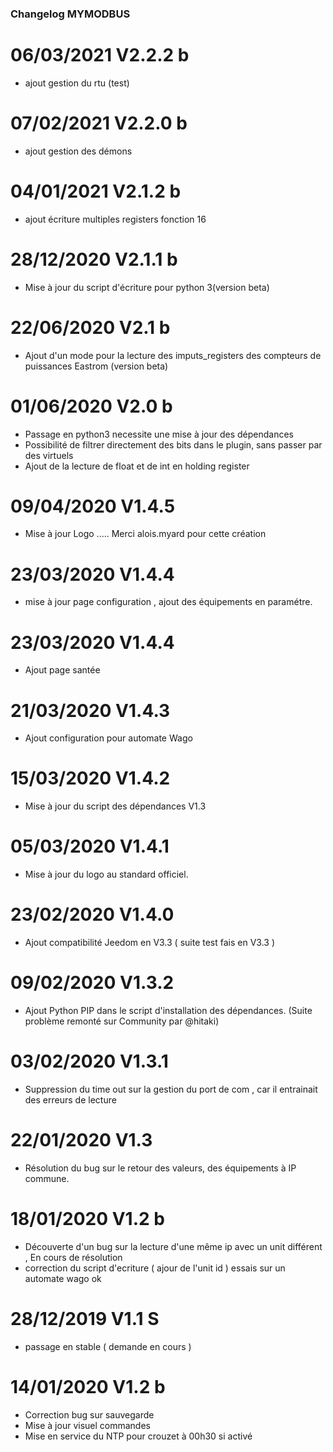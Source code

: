 ### Changelog MYMODBUS 

# 06/03/2021 V2.2.2 b
- ajout gestion du rtu (test) 

# 07/02/2021 V2.2.0 b
- ajout gestion des démons 

# 04/01/2021 V2.1.2 b
- ajout écriture multiples registers fonction 16 

# 28/12/2020 V2.1.1 b
- Mise à jour du script d'écriture pour python 3(version beta)

# 22/06/2020 V2.1 b
- Ajout d'un mode pour la lecture des  imputs_registers des compteurs de puissances Eastrom (version beta)

# 01/06/2020 V2.0 b
- Passage en python3 necessite une mise à jour des dépendances
- Possibilité de filtrer directement des bits dans le plugin, sans passer par des virtuels
- Ajout de la lecture de float et de int en holding register 

# 09/04/2020 V1.4.5
- Mise à jour Logo ..... Merci alois.myard pour cette création 

# 23/03/2020 V1.4.4
- mise à jour page configuration , ajout des équipements en paramétre.

# 23/03/2020 V1.4.4
- Ajout page santée

# 21/03/2020 V1.4.3
- Ajout configuration pour automate Wago 

# 15/03/2020 V1.4.2
- Mise à jour du script des dépendances V1.3

# 05/03/2020 V1.4.1
- Mise à jour du logo au standard officiel.

# 23/02/2020 V1.4.0
- Ajout compatibilité Jeedom en V3.3 ( suite test fais en V3.3 ) 

# 09/02/2020 V1.3.2
- Ajout Python PIP dans le script d'installation des dépendances. (Suite problème remonté sur Community par @hitaki)

# 03/02/2020 V1.3.1
- Suppression du time out sur la gestion du port de com , car il entrainait des erreurs de lecture

# 22/01/2020 V1.3
- Résolution du bug sur le retour des valeurs, des équipements à IP commune.

# 18/01/2020 V1.2 b
- Découverte d'un bug sur la lecture d'une même ip avec un unit différent , En cours de résolution 
- correction du script d'ecriture ( ajour de l'unit id ) essais sur un automate wago ok  

# 28/12/2019 V1.1 S
- passage en stable ( demande en cours ) 

# 14/01/2020 V1.2 b

- Correction bug sur sauvegarde
- Mise à jour visuel commandes
- Mise en service du NTP pour crouzet à 00h30 si activé

